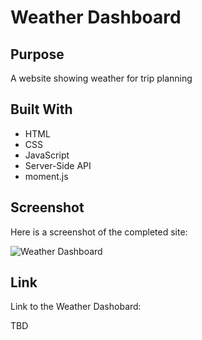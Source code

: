 # Weather Dashboard

## Purpose
A website showing weather for trip planning

## Built With
* HTML
* CSS
* JavaScript
* Server-Side API
* moment.js

## Screenshot
Here is a screenshot of the completed site:

![Weather Dashboard](/assets/images/Scheduler.png)

## Link
Link to the Weather Dashobard:

TBD



